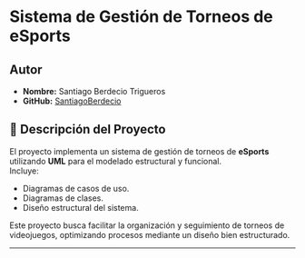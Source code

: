 # Sistema de Gestión de Torneos de eSports

## Autor
- **Nombre:** Santiago Berdecio Trigueros  
- **GitHub:** [SantiagoBerdecio](https://github.com/SantiagoBerdecio)

## 📖 Descripción del Proyecto
El proyecto implementa un sistema de gestión de torneos de **eSports** utilizando **UML** para el modelado estructural y funcional.  
Incluye:
- Diagramas de casos de uso.
- Diagramas de clases.
- Diseño estructural del sistema.

Este proyecto busca facilitar la organización y seguimiento de torneos de videojuegos, optimizando procesos mediante un diseño bien estructurado.

---
